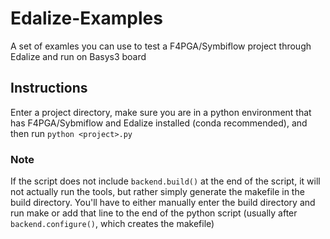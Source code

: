 # Edalize-Examples
A set of examles you can use to test a F4PGA/Symbiflow project through Edalize and run on Basys3 board

## Instructions
Enter a project directory, make sure you are in a python environment that has F4PGA/Sybmiflow and Edalize installed (conda recommended), and then run `python <project>.py`

### Note
If the script does not include `backend.build()` at the end of the script, it will not actually run the tools, but rather simply generate the makefile in the build directory. You'll have to either manually enter the build directory and run make or add that line to the end of the python script (usually after `backend.configure()`, which creates the makefile)
